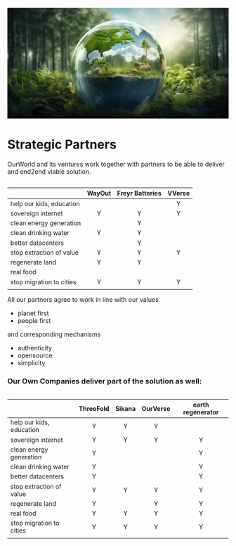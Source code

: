 ![](img/partners00.png)

# Strategic Partners


OurWorld and its ventures work together with partners to be able to deliver and end2end viable solution.

<style>
table {
  float: left;
}
</style>


|                          | WayOut | Freyr  Batteries | VVerse |
| ------------------------ | :----: | :--------------: | :----: |
| help our kids, education |        |                  |   Y    |
| sovereign internet       |   Y    |        Y         |   Y    |
| clean energy generation  |        |        Y         |        |
| clean drinking water     |   Y    |        Y         |        |
| better datacenters       |        |        Y         |        |
| stop extraction of value |   Y    |        Y         |   Y    |
| regenerate land          |   Y    |        Y         |        |
| real food                |        |                  |        |
| stop migration to cities |   Y    |        Y         |   Y    |
|                          |        |                  |        |


All our partners agree to work in line with our values

- planet first
- people first

and corresponding mechanisms

- authenticity
- opensource
- simplicity


### Our Own Companies deliver part of the solution as well:


|                          | ThreeFold | Sikana | OurVerse | earth regenerator |
| ------------------------ | :-------: | :----: | :------: | :---------------: |
| help our kids, education |     Y     |   Y    |    Y     |                   |
| sovereign internet       |     Y     |   Y    |    Y     |         Y         |
| clean energy generation  |     Y     |        |          |         Y         |
| clean drinking water     |     Y     |        |          |         Y         |
| better datacenters       |     Y     |        |          |         Y         |
| stop extraction of value |     Y     |   Y    |    Y     |         Y         |
| regenerate land          |     Y     |        |    Y     |         Y         |
| real food                |     Y     |   Y    |    Y     |         Y         |
| stop migration to cities |     Y     |   Y    |    Y     |         Y         |
|                          |           |        |          |                   |
